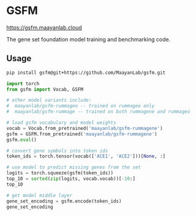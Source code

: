 # GSFM

<https://gsfm.maayanlab.cloud>

The gene set foundation model training and benchmarking code.

## Usage

```bash
pip install gsfm@git+https://github.com/MaayanLab/gsfm.git
```

```python
import torch
from gsfm import Vocab, GSFM

# other model variants include:
#  maayanlab/gsfm-rummageo -- trained on rummageo only
#  maayanlab/gsfm-rummage -- trained on both rummagene and rummageo

# load gsfm vocabulary and model weights
vocab = Vocab.from_pretrained('maayanlab/gsfm-rummagene')
gsfm = GSFM.from_pretrained('maayanlab/gsfm-rummagene')
gsfm.eval()

# convert gene symbols into token ids
token_ids = torch.tensor(vocab(['ACE1', 'ACE2']))[None, :]

# use model to predict missing genes from the set
logits = torch.squeeze(gsfm(token_ids))
top_10 = sorted(zip(logits, vocab.vocab))[-10:]
top_10

# get model middle layer
gene_set_encoding = gsfm.encode(token_ids)
gene_set_encoding
```
